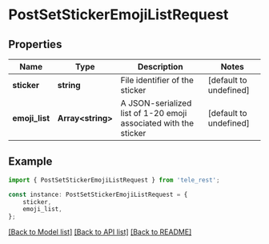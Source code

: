 # PostSetStickerEmojiListRequest


## Properties

Name | Type | Description | Notes
------------ | ------------- | ------------- | -------------
**sticker** | **string** | File identifier of the sticker | [default to undefined]
**emoji_list** | **Array&lt;string&gt;** | A JSON-serialized list of 1-20 emoji associated with the sticker | [default to undefined]

## Example

```typescript
import { PostSetStickerEmojiListRequest } from 'tele_rest';

const instance: PostSetStickerEmojiListRequest = {
    sticker,
    emoji_list,
};
```

[[Back to Model list]](../README.md#documentation-for-models) [[Back to API list]](../README.md#documentation-for-api-endpoints) [[Back to README]](../README.md)
